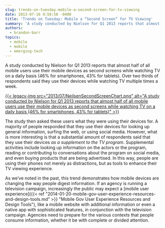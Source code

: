 ```yaml
---
slug: trends-on-tuesday-mobile-a-second-screen-for-tv-viewing
date: 2013-07-16 9:58:58 -0400
title: 'Trends on Tuesday: Mobile a “Second Screen” for TV Viewing'
summary: 'A study conducted by Nielson for Q1 2013 reports that almost half of all mobile users use their mobile devices as second screens while watching TV on a daily basis (46% for smartphones, 43% for tablets).'
authors:
  - brandon-barr
topics:
  - mobile
  - mobile
  - emerging-tech
---
```


A study conducted by Nielson for Q1 2013 reports that almost half of all mobile users use their mobile devices as second screens while watching TV on a daily basis (46% for smartphones, 43% for tablets). Over two thirds of respondents said they use their devices while watching TV multiple times a week.

[{{< legacy-img src="2013/07/NeilsenSecondScreenChart.png" alt="A study conducted by Nielson for Q1 2013 reports that almost half of all mobile users use their mobile devices as second screens while watching TV on a daily basis (46% for smartphones, 43% for tablets)" >}}](https://s3.amazonaws.com/digitalgov/_legacy-img/2013/07/NeilsenSecondScreenChart.png)

The study then asked these users what they were using their devices for. A majority of people responded that they use their devices for looking up general information, surfing the web, or using social media. However, what is more interesting is that a substantial amount of respondents said that they use their devices _as a supplement to the TV program_. Supplemental activities include looking up information on the actors or the program, reading or contributing to conversations about the program on social media, and even buying products that are being advertised. In this way, people are using their phones not merely as distractions, but as tools to enhance their TV viewing experience.

As we&#8217;ve noted in the past, this trend demonstrates how mobile devices are changing the way people digest information. If an agency is running a television campaign, increasingly the public may expect a [mobile user experience]({{< ref "2014-01-20-mobile-gov-user-experience-resources-and-design-tools.md" >}} "Mobile Gov User Experience Resources and Design Tools"), like a mobile website with additional information or even a native app with sophisticated features, in conjunction with the television campaign. Agencies need to prepare for the various contexts that people consume information, whether it be with complete or divided attention.
